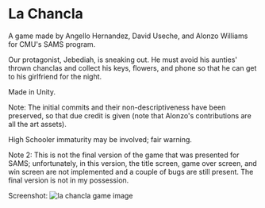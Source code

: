 # La Chancla

A game made by Angello Hernandez, David Useche, and Alonzo Williams for CMU's SAMS program.

Our protagonist, Jebediah, is sneaking out. He must avoid his aunties' thrown chanclas and collect his keys, flowers, and phone so that he can get to his girlfriend for the night. 

Made in Unity. 

Note: The initial commits and their non-descriptiveness have been preserved, so that due credit is given (note that Alonzo's contributions are all the art assets). 

High Schooler immaturity may be involved; fair warning.

Note 2: This is not the final version of the game that was presented for SAMS; unfortunately, in this version, the title screen, game over screen, and win screen are not implemented and a couple of bugs are still present. The final version is not in my possession.

Screenshot:
![la chancla game image](https://i.imgur.com/pSmguwz.png)
